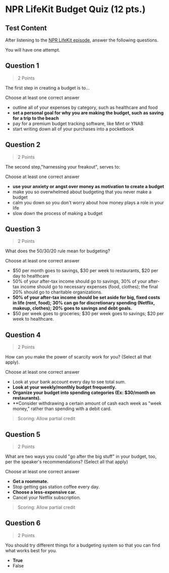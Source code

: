 # NPR LifeKit Budget Quiz (12 pts.)

## Test Content

After listening to the [NPR LifeKit episode](https://www.npr.org/2019/01/09/683530953/be-the-master-of-your-budget), answer the following questions.

You will have one attempt.

## Question 1

> 2 Points

The first step in creating a budget is to...

Choose at least one correct answer

- outline all of your expenses by category, such as healthcare and food
- **set a personal goal for why you are making the budget, such as saving for a trip to the beach**
- pay for a premium budget tracking software, like Mint or YNAB
- start writing down all of your purchases into a pocketbook

## Question 2

> 2 Points

The second step,"harnessing your freakout", serves to:

Choose at least one correct answer

- **use your anxiety or angst over money as motivation to create a budget**
- make you so overwhelmed about budgeting that you never make a budget
- calm you down so you don't worry about how money plays a role in your life
- slow down the process of making a budget

## Question 3

> 2 Points

What does the 50/30/20 rule mean for budgeting?

Choose at least one correct answer

- $50 per month goes to savings, $30 per week to restaurants, $20 per day to healthcare
- 50% of your after-tax income should go to savings, 30% of your after-tax income should go to necessary expenses (food, clothes); the final 20% should go to charitable organizations.
- **50% of your after-tax income should be set aside for big, fixed costs in life (rent, food); 30% can go for discretionary spending (Netflix, makeup, clothes); 20% goes to savings and debt goals.**
- $50 per week goes to groceries; $30 per week goes to savings; $20 per week to healthcare.

## Question 4

> 2 Points

How can you make the power of scarcity work for you? (Select all that apply).

Choose at least one correct answer

- Look at your bank account every day to see total sum.
- **Look at your weekly/monthly budget frequently.**
- **Organize your budget into spending categories (Ex: $30/month on restaurants).**
- **Consider withdrawing a certain amount of cash each week as "week money," rather than spending with a debit card.

> Scoring: Allow partial credit

## Question 5

> 2 Points

What are two ways you could "go after the big stuff" in your budget, too, per the speaker's recommendations? (Select all that apply)

Choose at least one correct answer

- **Get a roommate.**
- Stop getting gas station coffee every day.
- **Choose a less-expensive car.**
- Cancel your Netflix subscription.

> Scoring: Allow partial credit

## Question 6

> 2 Points

You should try different things for a budgeting system so that you can find what works best for you.

- **True**
- False
